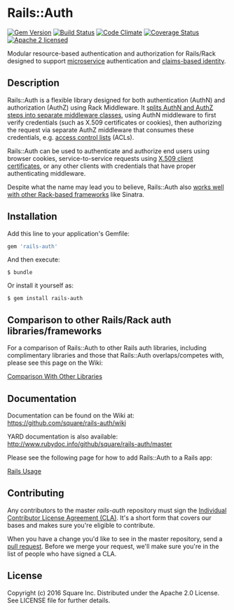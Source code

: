 Rails::Auth
===========
[![Gem Version](https://badge.fury.io/rb/rails-auth.svg)](http://rubygems.org/gems/rails-auth)
[![Build Status](https://travis-ci.org/square/rails-auth.svg?branch=master)](https://travis-ci.org/square/rails-auth)
[![Code Climate](https://codeclimate.com/github/square/rails-auth/badges/gpa.svg)](https://codeclimate.com/github/square/rails-auth)
[![Coverage Status](https://coveralls.io/repos/github/square/rails-auth/badge.svg?branch=master)](https://coveralls.io/github/square/rails-auth?branch=master)
[![Apache 2 licensed](https://img.shields.io/badge/license-Apache2-blue.svg)](https://github.com/square/rails-auth/blob/master/LICENSE)

Modular resource-based authentication and authorization for Rails/Rack designed
to support [microservice] authentication and [claims-based identity].

[microservice]: http://martinfowler.com/articles/microservices.html
[claims-based identity]: https://en.wikipedia.org/wiki/Claims-based_identity

## Description

Rails::Auth is a flexible library designed for both authentication (AuthN) and authorization (AuthZ) using Rack Middleware.
It [splits AuthN and AuthZ steps into separate middleware classes][design overview], using AuthN middleware to first verify
credentials (such as X.509 certificates or cookies), then authorizing the request via separate AuthZ middleware that
consumes these credentials, e.g. [access control lists][acls] (ACLs).

Rails::Auth can be used to authenticate and authorize end users using browser cookies, service-to-service requests using
[X.509 client certificates][x509], or any other clients with credentials that have proper authenticating middleware.

Despite what the name may lead you to believe, Rails::Auth also [works well with other Rack-based frameworks][rack]
like Sinatra.

[design overview]: https://github.com/square/rails-auth/wiki/Design-Overview
[acls]: https://github.com/square/rails-auth/wiki/Access-Control-Lists
[x509]: https://github.com/square/rails-auth/wiki/X.509
[rack]: https://github.com/square/rails-auth/wiki/Rack-Usage

## Installation

Add this line to your application's Gemfile:

```ruby
gem 'rails-auth'
```

And then execute:

    $ bundle

Or install it yourself as:

    $ gem install rails-auth

## Comparison to other Rails/Rack auth libraries/frameworks

For a comparison of Rails::Auth to other Rails auth libraries, including
complimentary libraries and those that Rails::Auth overlaps/competes with,
please see this page on the Wiki:

[Comparison With Other Libraries](https://github.com/square/rails-auth/wiki/Comparison-With-Other-Libraries)

## Documentation

Documentation can be found on the Wiki at: https://github.com/square/rails-auth/wiki

YARD documentation is also available: http://www.rubydoc.info/github/square/rails-auth/master

Please see the following page for how to add Rails::Auth to a Rails app:

[Rails Usage](https://github.com/square/rails-auth/wiki/Rails-Usage)

## Contributing

Any contributors to the master *rails-auth* repository must sign the
[Individual Contributor License Agreement (CLA)]. It's a short form that covers
our bases and makes sure you're eligible to contribute.

When you have a change you'd like to see in the master repository, send a
[pull request]. Before we merge your request, we'll make sure you're in the list
of people who have signed a CLA.

[Individual Contributor License Agreement (CLA)]: https://spreadsheets.google.com/spreadsheet/viewform?formkey=dDViT2xzUHAwRkI3X3k5Z0lQM091OGc6MQ&ndplr=1
[pull request]: https://github.com/square/rails-auth/pulls

## License

Copyright (c) 2016 Square Inc. Distributed under the Apache 2.0 License.
See LICENSE file for further details.
